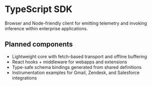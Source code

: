 # TypeScript SDK

Browser and Node-friendly client for emitting telemetry and invoking inference within enterprise applications.

## Planned components
- Lightweight core with fetch-based transport and offline buffering
- React hooks + middleware for webapps and extensions
- Type-safe schema bindings generated from shared definitions
- Instrumentation examples for Gmail, Zendesk, and Salesforce integrations

